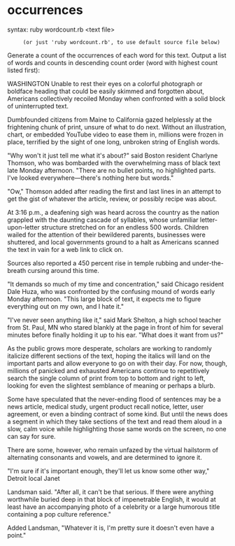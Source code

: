 occurrences
===========

syntax:  ruby wordcount.rb \<text file\>

		 (or just 'ruby wordcount.rb', to use default source file below)

Generate a count of the occurrences of each word for this text. Output a list of words and counts in descending count order (word with highest count listed first):

WASHINGTON Unable to rest their eyes on a colorful photograph or boldface heading that could be easily skimmed and forgotten about, Americans collectively recoiled Monday when confronted with a solid block of uninterrupted text.

Dumbfounded citizens from Maine to California gazed helplessly at the frightening chunk of print, unsure of what to do next. Without an illustration, chart, or embedded YouTube video to ease them in, millions were frozen in place, terrified by the sight of one long, unbroken string of English words.

"Why won't it just tell me what it's about?" said Boston resident Charlyne Thomson, who was bombarded with the overwhelming mass of black text late Monday afternoon. "There are no bullet points, no highlighted parts. I've looked everywhere—there's nothing here but words."

"Ow," Thomson added after reading the first and last lines in an attempt to get the gist of whatever the article, review, or possibly recipe was about.

At 3:16 p.m., a deafening sigh was heard across the country as the nation grappled with the daunting cascade of syllables, whose unfamiliar letter-upon-letter structure stretched on for an endless 500 words. Children wailed for the attention of their bewildered parents, businesses were shuttered, and local governments ground to a halt as Americans scanned the text in vain for a web link to click on.

Sources also reported a 450 percent rise in temple rubbing and under-the-breath cursing around this time.

"It demands so much of my time and concentration," said Chicago resident Dale Huza, who was confronted by the confusing mound of words early Monday afternoon. "This large block of text, it expects me to figure everything out on my own, and I hate it."

"I've never seen anything like it," said Mark Shelton, a high school teacher from St. Paul, MN who stared blankly at the page in front of him for several minutes before finally holding it up to his ear. "What does it want from us?"

As the public grows more desperate, scholars are working to randomly italicize different sections of the text, hoping the italics will land on the important parts and allow everyone to go on with their day. For now, though, millions of panicked and exhausted Americans continue to repetitively search the single column of print from top to bottom and right to left, looking for even the slightest semblance of meaning or perhaps a blurb.

Some have speculated that the never-ending flood of sentences may be a news article, medical study, urgent product recall notice, letter, user agreement, or even a binding contract of some kind. But until the news does a segment in which they take sections of the text and read them aloud in a slow, calm voice while highlighting those same words on the screen, no one can say for sure.

There are some, however, who remain unfazed by the virtual hailstorm of alternating consonants and vowels, and are determined to ignore it.

"I'm sure if it's important enough, they'll let us know some other way," Detroit local Janet

 Landsman said. "After all, it can't be that serious. If there were anything worthwhile buried deep in that block of impenetrable English, it would at least have an accompanying photo of a celebrity or a large humorous title containing a pop culture reference."

Added Landsman, "Whatever it is, I'm pretty sure it doesn't even have a point."
